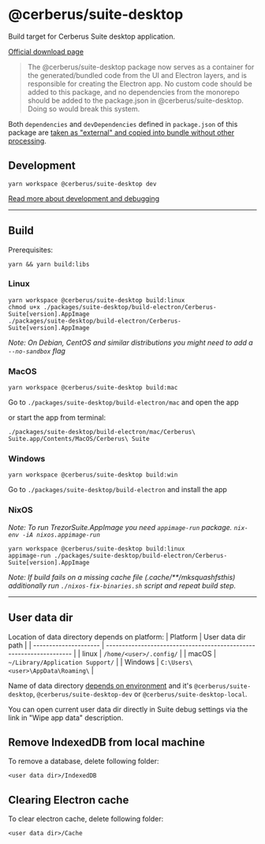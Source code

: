 # @cerberus/suite-desktop

Build target for Cerberus Suite desktop application.

[Official download page](https://suite.cerberus.uraanai.com/)

> The @cerberus/suite-desktop package now serves as a container for the generated/bundled code from the UI and Electron layers, and is responsible for creating the Electron app. No custom code should be added to this package, and no dependencies from the monorepo should be added to the package.json in @cerberus/suite-desktop. Doing so would break this system.

Both `dependencies` and `devDependencies` defined in `package.json` of this package are [taken as "external" and copied into bundle without other processing](../suite-desktop-core/scripts/build.ts/#L70).

## Development

```
yarn workspace @cerberus/suite-desktop dev
```

[Read more about development and debugging](../../docs/packages/suite-desktop.md)

---

## Build

Prerequisites:

```
yarn && yarn build:libs
```

### Linux

```
yarn workspace @cerberus/suite-desktop build:linux
chmod u+x ./packages/suite-desktop/build-electron/Cerberus-Suite[version].AppImage
./packages/suite-desktop/build-electron/Cerberus-Suite[version].AppImage
```

_Note: On Debian, CentOS and similar distributions you might need to add a `--no-sandbox` flag_

### MacOS

```
yarn workspace @cerberus/suite-desktop build:mac
```

Go to `./packages/suite-desktop/build-electron/mac` and open the app

or start the app from terminal:

```
./packages/suite-desktop/build-electron/mac/Cerberus\ Suite.app/Contents/MacOS/Cerberus\ Suite
```

### Windows

```
yarn workspace @cerberus/suite-desktop build:win
```

Go to `./packages/suite-desktop/build-electron` and install the app

### NixOS

_Note: To run TrezorSuite.AppImage you need `appimage-run` package. `nix-env -iA nixos.appimage-run`_

```
yarn workspace @cerberus/suite-desktop build:linux
appimage-run ./packages/suite-desktop/build-electron/Cerberus-Suite[version].AppImage
```

_Note: If build fails on a missing cache file _(.cache/\*\*/mksquashfsthis)_ additionally run `./nixos-fix-binaries.sh` script and repeat build step._

---

## User data dir

Location of data directory depends on platform:
| Platform | User data dir path |
| --------------------- | ------------------------------------------------------------------- |
| linux | `/home/<user>/.config/` |
| macOS | `~/Library/Application Support/` |
| Windows | `C:\Users\<user>\AppData\Roaming\` |

Name of data directory [depends on environment](../../docs/packages/suite-desktop.md/#app-id-and-name-by-environment) and it's `@cerberus/suite-desktop`, `@cerberus/suite-desktop-dev` or `@cerberus/suite-desktop-local`.

You can open current user data dir directly in Suite debug settings via the link in "Wipe app data" description.

## Remove IndexedDB from local machine

To remove a database, delete following folder:

`<user data dir>/IndexedDB`

## Clearing Electron cache

To clear electron cache, delete following folder:

`<user data dir>/Cache`

